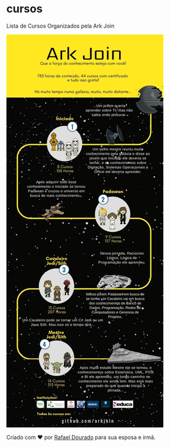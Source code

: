 # cursos
Lista de Cursos Organizados pela Ark Join


![GitHub Logo](/imagens/Infografico.jpg)





Criado com :heart: por [Rafael Dourado](https://github.com/rafaelrd-dev) para sua esposa e irmã.

